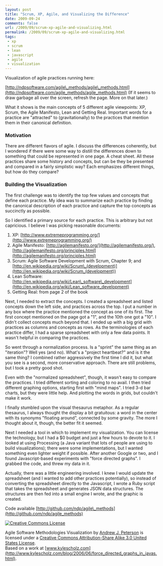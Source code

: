 ```yaml
---
layout: post
title: "Scrum, XP, Agile, and Visualizing the Difference"
date: 2009-09-24
comments: false
url: /2009/09/scrum-xp-agile-and-visualizing.html
permalink: /2009/09/scrum-xp-agile-and-visualizing.html
tags:
 - xp
 - scrum
 - lean
 - javascript
 - agile
 - visualization
---
```


Visualization of agile practices running here:  
  
[http://ndpsoftware.com/agile\_methods/agile\_methods.html](http://ndpsoftware.com/agile_methods/agile_methods.html) (If it seems to draw garbage all over the screen, refresh the page. More on that later.)  
  
What it shows is the main concepts of 5 different agile viewpoints: XP, Scrum, the Agile Manifesto, Lean and Getting Real. Important words for a practice are "attracted" to (gravitationally) to the practices that mention them in their canonical definition.

### Motivation
  
There are different flavors of agile. I discuss the differences coherently, but I wondered if there were some way to distill the differences down to something that could be represented in one page. A cheat sheet. All these practices share some history and concepts, but can be they be presented and compared in a fairly simplistic way? Each emphasizes different things, but how do they compare?  
  

### Building the Visualization
  
The first challenge was to identify the top few values and concepts that define each practice. My idea was to summarize each practice by finding the canonical description of each practice and capture the top concepts as succinctly as possible.   
  
So I identified a primary source for each practice. This is arbitrary but not capricious. I believe I was picking reasonable documents:  
  

  
1. XP: [http://www.extremeprogramming.org/](http://www.extremeprogramming.org/)  
2. Agile Manifesto: [http://agilemanifesto.org/](http://agilemanifesto.org/), [http://agilemanifesto.org/principles.html](http://agilemanifesto.org/principles.html)  
3. Scrum: Agile Software Development with Scrum, Chapter 9; and [http://en.wikipedia.org/wiki/Scrum\_(development)](http://en.wikipedia.org/wiki/Scrum_(development))  
4. Lean Software: [http://en.wikipedia.org/wiki/Lean\_software\_development](http://en.wikipedia.org/wiki/Lean_software_development)  
5. Getting Real: from page 2 of the book  
  
  
Next, I needed to extract the concepts. I created a spreadsheet and listed concepts down the left side, and practices across the top. I put a number in any box where the practice mentioned the concept as one of its first. The first concept mentioned on the page got a "1", and the 10th one got a "10". I didn't collect concepts much beyond that. I ended up with a big grid with practices as columns and concepts as rows. As the terminologies of each practice differ, I had a sparse spreadsheet with only a few data points. It wasn't helpful in comparing the practices.  
  
So went through a normalization process. Is a "sprint" the same thing as an "iteration"? Well yes (and no). What's a "project heartbeat?" and is it the same thing? I combined rather aggressively the first time I did it, but what you see is a second, more conservative approach. There are still problems, but I took a pretty good shot.  
  
Even with the "normalized spreadsheet", though, it wasn't easy to compare the practices. I tried different sorting and coloring to no avail. I then tried different graphing options, starting first with "mind maps". I tried 3-d bar charts, but they were little help. And plotting the words in grids, but couldn't make it work.  
  
I finally stumbled upon the visual thesaurus metaphor. As a regular thesaurus, I always thought the display a bit gratuitous: a word in the center with its synonyms "floating around", connected by some gravity. The more I thought about it, though, the better fit it seemed.  
   
Next I needed a tool in which to implement my visualization. You can license the technology, but I had a $0 budget and just a few hours to devote to it. I looked at using Processing (a Java variant that lots of people are using to build visualizations); there were some implementations, but I wanted something even lighter weight if possible. After another Google or two, and I found Javascript-based experiments with "force directed graphs". I grabbed the code, and threw my data in it.  
  
Actually, there was a little engineering involved. I knew I would update the spreadsheet (and I wanted to add other practices potentially), so instead of converting the spreadsheet directly to the Javascript, I wrote a Ruby script that takes the spreadsheet and generates JSON data structures. The structures are then fed into a small engine I wrote, and the graphic is created.  
  
Code available [http://github.com/ndp/agile\_methods](http://github.com/ndp/agile_methods)  
  
  
  
[![Creative Commons License](http://i.creativecommons.org/l/by-sa/3.0/us/88x31.png)](http://creativecommons.org/licenses/by-sa/3.0/us/)  
  
  
Agile Software Methodologies Visualization by [Andrew J. Peterson](http://ndpsoftware.com/agile_methods/agile_methods.html) is licensed under a [Creative Commons Attribution-Share Alike 3.0 United States License](http://creativecommons.org/licenses/by-sa/3.0/us/).  
Based on a work at [www.kylescholz.com](http://www.kylescholz.com/blog/2006/06/force_directed_graphs_in_javas.html). 